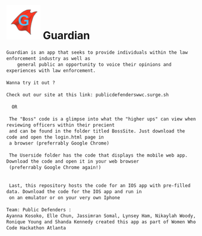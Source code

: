 
  <h1><img src="Screen Shot 2016-11-16 at 9.13.39 PM.png" height="90" width="90"></img>  Guardian </h1> 
   
    
    Guardian is an app that seeks to provide individuals within the law enforcement industry as well as 
        general public an opportunity to voice their opinions and experiences with law enforcement. 
    
    Wanna try it out ?
    
    Check out our site at this link: publicdefenderswwc.surge.sh
     
      OR
      
     The "Boss" code is a glimpse into what the "higher ups" can view when reviewing officers within their precient
     and can be found in the folder titled BossSite. Just download the code and open the login.html page in
     a browser (preferrably Google Chrome)
     
     The Userside folder has the code that displays the mobile web app. Download the code and open it in your web browser
     (preferrably Google Chrome again!)
       

     Last, this repository hosts the code for an IOS app with pre-filled data. Download the code for the IOS app and run in
     on an emulator or on your very own Iphone
    
    Team: Public Defenders : 
    Ayanna Kosoko, Elle Chun, Jassimran Somal, Lynsey Ham, Nikaylah Woody, Ronique Young and Shanda Kennedy created this app as part of Women Who Code Hackathon Atlanta
  
